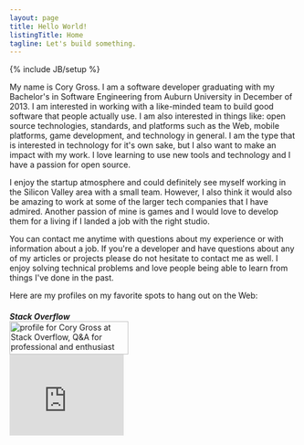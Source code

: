 ```yaml
---
layout: page
title: Hello World!
listingTitle: Home
tagline: Let's build something.
---
```

{% include JB/setup %}

My name is Cory Gross. I am a software developer graduating with my Bachelor's
in Software Engineering from Auburn University in December of 2013. I am
interested in working with a like-minded team to build good software that
people actually use. I am also interested in things like: open source
technologies, standards, and platforms such as the Web, mobile platforms, game
development, and technology in general. I am the type that is interested in
technology for it's own sake, but I also want to make an impact with my work.
I love learning to use new tools and technology and I have a passion for open
source.
 
I enjoy the startup atmosphere and could definitely see myself working in the
Silicon Valley area with a small team. However, I also think it would also be
amazing to work at some of the larger tech companies that I have admired.
Another passion of mine is games and I would love to develop them for a living
if I landed a job with the right studio.

You can contact me anytime with questions about my experience or with
information about a job. If you're a developer and have questions about any of
my articles or projects please do not hesitate to contact me as well. I enjoy
solving technical problems and love people being able to learn from things
I've done in the past.

Here are my profiles on my favorite spots to hang out on the Web:

<div class="row">
<div class="span4 offset2"><h5 style="margin-bottom:0px;">Stack Overflow</h5><a href="http://stackoverflow.com/users/1359785/cory-gross">
<img src="http://stackoverflow.com/users/flair/1359785.png" width="208" height="58" alt="profile for Cory Gross at Stack Overflow, Q&amp;A for professional and enthusiast programmers" title="profile for Cory Gross at Stack Overflow, Q&amp;A for professional and enthusiast programmers"></a></div><div class="span4 offset1"><iframe src="http://githubbadge.appspot.com/badge/CoryG89" style="border: 0;height: 142px;width: 200px;overflow: hidden;" frameBorder=0></iframe></div></div>


[1]: https://github.com/mojombo/jekyll
[2]: https://gtihub.com/twitter/bootstrap